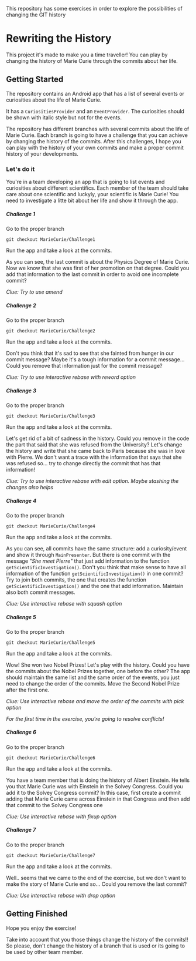 This repository has some exercises in order to explore the possibilities of changing the GIT history 

# Rewriting the History

This project it's made to make you a time traveller! You can play by changing the history of Marie Curie through the commits about her life. 

## Getting Started

The repository contains an Android app that has a list of several events or curiosities about the life of Marie Curie. 

It has a ```CuriositiesProvider``` and an ```EventProvider```. The curiosities should be shown with italic style but not for the events.

The repository has different branches with several commits about the life of Marie Curie. Each branch is going to have a challenge that you can achieve by changing the history of the commits.
After this challenges, I hope you can play with the history of your own commits and make a proper commit history of your developments.

### Let's do it

You're in a team developing an app that is going to list events and curiosities about different scientifics. Each member of the team should take care about one scientific and luckyly, your scientific is Marie Curie! You need to investigate a litte bit about her life and show it through the app.

##### Challenge 1

Go to the proper branch
```
git checkout MarieCurie/Challenge1
```
Run the app and take a look at the commits. 

As you can see, the last commit is about the Physics Degree of Marie Curie. 
Now we know that she was first of her promotion on that degree. Could you add that information to the last commit in order to avoid one incomplete commit?

*Clue: Try to use amend*

##### Challenge 2

Go to the proper branch
```
git checkout MarieCurie/Challenge2
```
Run the app and take a look at the commits. 

Don't you think that it's sad to see that she fainted from hunger in our commit message? Maybe it's a tough information for a commit message... Could you remove that information just for the commit message?

*Clue: Try to use interactive rebase with reword option*

##### Challenge 3

Go to the proper branch
```
git checkout MarieCurie/Challenge3
```
Run the app and take a look at the commits. 

Let's get rid of a bit of sadness in the history. Could you remove in the code the part that said that she was refused from the University? Let's change the history and write that she came back to Paris because she was in love with Pierre. 
We don't want a trace with the information that says that she was refused so... try to change directly the commit that has that information!

*Clue: Try to use interactive rebase with edit option. Maybe stashing the changes also helps*

##### Challenge 4

Go to the proper branch
```
git checkout MarieCurie/Challenge4
```
Run the app and take a look at the commits. 

As you can see, all commits have the same structure: add a curiosity/event and show it through ```MainPresenter```. But there is one commit with the message *"She meet Pierre"* that just add information to the function `getScientificInvestigation()`. 
Don't you think that make sense to have all information of the function `getScientificInvestigation()` in one commit? Try to join both commits, the one that creates the function `getScientificInvestigation()` and the one that add information. Maintain also both commit messages. 

*Clue: Use interactive rebase with squash option*

##### Challenge 5

Go to the proper branch
```
git checkout MarieCurie/Challenge5
```
Run the app and take a look at the commits. 

Wow! She won two Nobel Prizes! Let's play with the history. Could you have the commits about the Nobel Prizes together, one before the other? 
The app should maintain the same list and the same order of the events, you just need to change the order of the commits. Move the Second Nobel Prize after the first one. 

*Clue: Use interactive rebase and move the order of the commits with pick option*

*For the first time in the exercise, you're going to resolve conflicts!*

##### Challenge 6

Go to the proper branch
```
git checkout MarieCurie/Challenge6
```
Run the app and take a look at the commits. 

You have a team member that is doing the history of Albert Einstein. He tells you that Marie Curie was with Einstein in the Solvey Congress. Could you add it to the Solvey Congress commit? In this case, first create a commit adding that Marie Curie came across Einstein in that Congress and then add that commit to the Solvey Congress one

*Clue: Use interactive rebase with fixup option*

##### Challenge 7

Go to the proper branch
```
git checkout MarieCurie/Challenge7
```
Run the app and take a look at the commits. 

Well.. seems that we came to the end of the exercise, but we don't want to make the story of Marie Curie end so... Could you remove the last commit?

*Clue: Use interactive rebase with drop option*

## Getting Finished
Hope you enjoy the exercise!

Take into account that you those things change the history of the commits!! So please, don't change the history of a branch that is used or its going to be used by other team member. 
